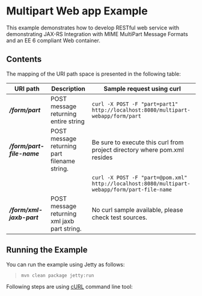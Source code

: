 <!--

    DO NOT ALTER OR REMOVE COPYRIGHT NOTICES OR THIS HEADER.

    Copyright (c) 2015-2017 Oracle and/or its affiliates. All rights reserved.

    The contents of this file are subject to the terms of either the GNU
    General Public License Version 2 only ("GPL") or the Common Development
    and Distribution License("CDDL") (collectively, the "License").  You
    may not use this file except in compliance with the License.  You can
    obtain a copy of the License at
    https://oss.oracle.com/licenses/CDDL+GPL-1.1
    or LICENSE.txt.  See the License for the specific
    language governing permissions and limitations under the License.

    When distributing the software, include this License Header Notice in each
    file and include the License file at LICENSE.txt.

    GPL Classpath Exception:
    Oracle designates this particular file as subject to the "Classpath"
    exception as provided by Oracle in the GPL Version 2 section of the License
    file that accompanied this code.

    Modifications:
    If applicable, add the following below the License Header, with the fields
    enclosed by brackets [] replaced by your own identifying information:
    "Portions Copyright [year] [name of copyright owner]"

    Contributor(s):
    If you wish your version of this file to be governed by only the CDDL or
    only the GPL Version 2, indicate your decision by adding "[Contributor]
    elects to include this software in this distribution under the [CDDL or GPL
    Version 2] license."  If you don't indicate a single choice of license, a
    recipient has the option to distribute your version of this file under
    either the CDDL, the GPL Version 2 or to extend the choice of license to
    its licensees as provided above.  However, if you add GPL Version 2 code
    and therefore, elected the GPL Version 2 license, then the option applies
    only if the new code is made subject to such option by the copyright
    holder.

-->

Multipart Web app Example
=========================

This example demonstrates how to develop RESTful web service with
demonstrating JAX-RS Integration with MIME MultiPart Message Formats and
an EE 6 compliant Web container.

Contents
--------

The mapping of the URI path space is presented in the following table:

URI path                     | Description                                    | Sample request using curl
---------------------------- | ---------------------------------------------- | -----------------------------------------------------------------------------------------------
**_/form/part_**             | POST message returning entire string           | `curl -X POST -F "part=part1"  http://localhost:8080/multipart-webapp/form/part`
**_/form/part-file-name_**   | POST message returning part filename string.   | Be sure to execute this curl from project directory where pom.xml resides
                             |                                                | `curl -X POST -F "part=@pom.xml"  http://localhost:8080/multipart-webapp/form/part-file-name`
**_/form/xml-jaxb-part_**    | POST message returning xml jaxb part string.   | No curl sample available, please check test sources.

Running the Example
-------------------

You can run the example using Jetty as follows:

> `mvn clean package jetty:run`

Following steps are using [cURL](http://curl.haxx.se/) command line tool: